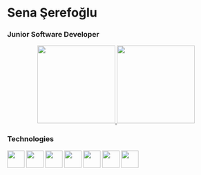 <h1> Sena Şerefoğlu </h1>

### Junior Software Developer

<p align="center">
<a href="https://github.com/SenaSerefoglu">
  <img height="180em" src="https://github-readme-stats-eight-theta.vercel.app/api?username=SenaSerefoglu&show_icons=true&theme=dark&include_all_commits=true&count_private=true">
  <img height="180em" src="https://github-readme-stats.vercel.app/api/top-langs/?username=SenaSerefoglu&theme=dark&layout=compact">
</a>
</p>

### Technologies

<code><img height="40" src="https://img.shields.io/badge/python%20-%2314354C.svg?&style=for-the-badge&logo=python&logoColor=white"></code>
<code><img height="40" src="https://img.shields.io/badge/c%20-%2300599C.svg?&style=for-the-badge&logo=c&logoColor=white"></code>
<code><img height="40" src="https://img.shields.io/badge/c++%20-%2300599C.svg?&style=for-the-badge&logo=c%2B%2B&ogoColor=white"></code>
<code><img height="40" src="https://img.shields.io/badge/html5-%23E34F26.svg?style=for-the-badge&logo=html5&logoColor=white"></code>
<code><img height="40" src="https://img.shields.io/badge/dart-%230175C2.svg?style=for-the-badge&logo=dart&logoColor=white"></code>
<code><img height="40" src="https://img.shields.io/badge/css3-%231572B6.svg?style=for-the-badge&logo=css3&logoColor=white"></code>
<code><img height="40" src="https://img.shields.io/badge/Kali-268BEE?style=for-the-badge&logo=kalilinux&logoColor=white"></code>
